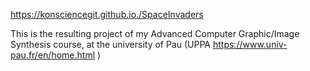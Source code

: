 https://konsciencegit.github.io./SpaceInvaders

This is the resulting project of my Advanced Computer Graphic/Image Synthesis course, at the university of Pau (UPPA https://www.univ-pau.fr/en/home.html )
